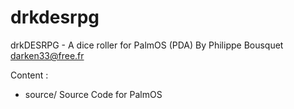 # drkdesrpg
drkDESRPG - A dice roller for PalmOS (PDA)
By Philippe Bousquet <darken33@free.fr>

Content :
- source/ Source Code for PalmOS
